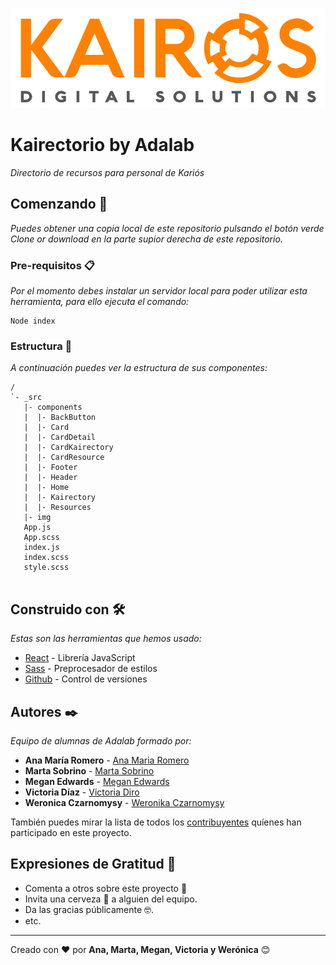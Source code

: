![alt kairos](/src/img/kairosLogo.png)

# Kairectorio by Adalab

_Directorio de recursos para personal de Kariós_

## Comenzando 🚀

_Puedes obtener una copia local de este repositorio pulsando el botón verde *Clone or download* en la parte supior derecha de este repositorio._


### Pre-requisitos 📋

_Por el momento debes instalar un servidor local para poder utilizar esta herramienta, para ello ejecuta el comando:_

```
Node index
```

### Estructura 🏢

_A continuación puedes ver la estructura de sus componentes:_

```
/
`- _src
   |- components
   |  |- BackButton
   |  |- Card
   |  |- CardDetail
   |  |- CardKairectory
   |  |- CardResource
   |  |- Footer
   |  |- Header
   |  |- Home
   |  |- Kairectory
   |  |- Resources
   |- img
   App.js
   App.scss
   index.js
   index.scss
   style.scss


```

## Construido con 🛠️

_Estas son las herramientas que hemos usado:_

* [React](https://reactjs.org/) - Librería JavaScript
* [Sass](https://sass-lang.com/) - Preprocesador de estilos
* [Github](https://github.com/) - Control de versiones

## Autores ✒️

_Equipo de alumnas de Adalab formado por:_

* **Ana María Romero** - [Ana Maria Romero](https://github.com/superanika)
* **Marta Sobrino** - [Marta Sobrino](https://github.com/MartaSobrino)
* **Megan Edwards** - [Megan Edwards](https://github.com/m-m-e)
* **Victoria Díaz** - [Victoria Diro](https://github.com/VictoriaDiro)
* **Weronica Czarnomysy** - [Weronika Czarnomysy](https://github.com/wczarnomysy)

También puedes mirar la lista de todos los [contribuyentes](https://github.com/KairosDS/kairectorio-adalab/graphs/contributors) quíenes han participado en este proyecto.

## Expresiones de Gratitud 🎁

* Comenta a otros sobre este proyecto 📢
* Invita una cerveza 🍺 a alguien del equipo.
* Da las gracias públicamente 🤓.
* etc.
---
Creado con ❤️ por **Ana, Marta, Megan, Victoria y Werónica** 😊
